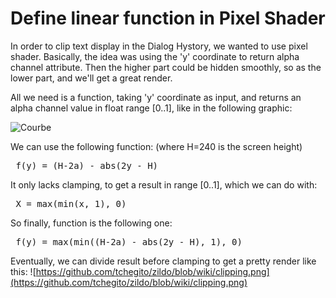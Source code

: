 
# Define linear function in Pixel Shader #

In order to clip text display in the Dialog Hystory, we wanted to use pixel shader. Basically, the idea was using the 'y' coordinate to return alpha channel attribute.
Then the higher part could be hidden smoothly, so as the lower part, and we'll get a great render.

All we need is a function, taking 'y' coordinate as input, and returns an alpha channel value in float range [0..1], like in the following graphic:

![Courbe](https://raw.githubusercontent.com/tchegito/zildo/wiki/courbe.png)

We can use the following function: (where H=240 is the screen height)
<pre>
 f(y) = (H-2a) - abs(2y - H)
</pre>

It only lacks clamping, to get a result in range [0..1], which we can do with:
<pre>
 X = max(min(x, 1), 0)
</pre>

So finally, function is the following one:
<pre>
 f(y) = max(min((H-2a) - abs(2y - H), 1), 0)
</pre>

Eventually, we can divide result before clamping to get a pretty render like this:
![https://github.com/tchegito/zildo/blob/wiki/clipping.png](https://github.com/tchegito/zildo/blob/wiki/clipping.png)
